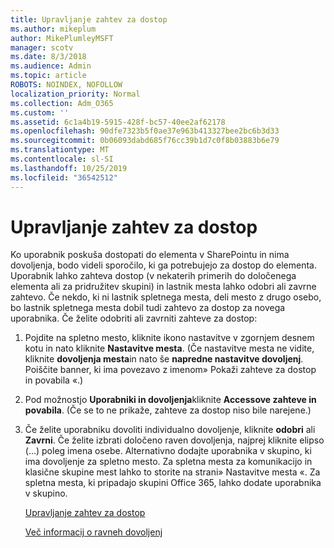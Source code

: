 ```yaml
---
title: Upravljanje zahtev za dostop
ms.author: mikeplum
author: MikePlumleyMSFT
manager: scotv
ms.date: 8/3/2018
ms.audience: Admin
ms.topic: article
ROBOTS: NOINDEX, NOFOLLOW
localization_priority: Normal
ms.collection: Adm_O365
ms.custom: ''
ms.assetid: 6c1a4b19-5915-428f-bc57-40ee2af62178
ms.openlocfilehash: 90dfe7323b5f0ae37e963b413327bee2bc6b3d33
ms.sourcegitcommit: 0b06093dabd685f76cc39b1d7c0f8b03883b6e79
ms.translationtype: MT
ms.contentlocale: sl-SI
ms.lasthandoff: 10/25/2019
ms.locfileid: "36542512"
---
```

# <a name="manage-access-requests"></a>Upravljanje zahtev za dostop

Ko uporabnik poskuša dostopati do elementa v SharePointu in nima dovoljenja, bodo videli sporočilo, ki ga potrebujejo za dostop do elementa. Uporabnik lahko zahteva dostop (v nekaterih primerih do določenega elementa ali za pridružitev skupini) in lastnik mesta lahko odobri ali zavrne zahtevo. Če nekdo, ki ni lastnik spletnega mesta, deli mesto z drugo osebo, bo lastnik spletnega mesta dobil tudi zahtevo za dostop za novega uporabnika. Če želite odobriti ali zavrniti zahteve za dostop:
  
1. Pojdite na spletno mesto, kliknite ikono nastavitve v zgornjem desnem kotu in nato kliknite **Nastavitve mesta**. (Če nastavitve mesta ne vidite, kliknite **dovoljenja mesta**in nato še **napredne nastavitve dovoljenj**. Poiščite banner, ki ima povezavo z imenom» Pokaži zahteve za dostop in povabila «.)
    
2. Pod možnostjo **Uporabniki in dovoljenja**kliknite **Accessove zahteve in povabila**. (Če se to ne prikaže, zahteve za dostop niso bile narejene.)
    
3. Če želite uporabniku dovoliti individualno dovoljenje, kliknite **odobri** ali **Zavrni**. Če želite izbrati določeno raven dovoljenja, najprej kliknite elipso (...) poleg imena osebe. Alternativno dodajte uporabnika v skupino, ki ima dovoljenje za spletno mesto. Za spletna mesta za komunikacijo in klasične skupine mest lahko to storite na strani» Nastavitve mesta «. Za spletna mesta, ki pripadajo skupini Office 365, lahko dodate uporabnika v skupino.
    
    [Upravljanje zahtev za dostop](https://go.microsoft.com/fwlink/?linkid=2008747)
    
    [Več informacij o ravneh dovoljenj](https://go.microsoft.com/fwlink/?linkid=867071)
    

